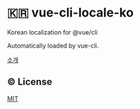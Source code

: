 # 🇰🇷 vue-cli-locale-ko

Korean localization for @vue/cli

Automatically loaded by vue-cli.


[소개](http://vuejs.kr/vue/vue-cli/vue-cli-ui/2018/06/05/using-vue-cli-ui/)

## :copyright: License

[MIT](http://opensource.org/licenses/MIT)
